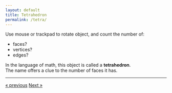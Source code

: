 ```yaml
---
layout: default
title: Tetrahedron
permalink: /tetra/
---
```


<div id="sketch-holder"></div>

Use mouse or trackpad to rotate object, and count the number of:   

- faces? 
- vertices?  
- edges?  

In the language of math, this object is called a __tetrahedron__.  
The name offers a clue to the number of faces it has.

---

<script src="https://cdnjs.cloudflare.com/ajax/libs/p5.js/0.8.0/p5.min.js"></script>
<script>

function setup() {
	createCanvas(648, 400, WEBGL);  
}

let s = 64;
let r = s/2;

function draw() {
	background(250);
	angleMode(DEGREES);

	//drag to move the world.
	orbitControl(6,6);

	normalMaterial();
	rotateX(-60);
	rotateY(72);

    stroke('#222222');
	strokeWeight(2);

	//(s,s,s) (s,-s,-s) (-s,-s,s) (-s,s,-s)

	push();

	beginShape();
	vertex(s,s,s);
	vertex(s,-s,-s);
	vertex(-s,-s,s);
	endShape(CLOSE);

	beginShape();
	vertex(s,s,s);
	vertex(s,-s,-s);
	vertex(-s,s,-s);
	endShape(CLOSE);

	beginShape();
	vertex(s,s,s);
	vertex(-s,-s,s);
	vertex(-s,s,-s);
	endShape(CLOSE);

	beginShape();
	vertex(s,-s,-s);
	vertex(-s,-s,s);
	vertex(-s,s,-s);
	endShape(CLOSE);

	pop();

	// line(s,s,s,s,-s,-s);
	// line(s,s,s,-s,-s,s);
	// line(s,s,s,-s,s,-s);

	// line(s,-s,-s,-s,-s,s);
	// line(s,-s,-s,-s,s,-s);
	// line(-s,-s,s,-s,s,-s);
}

</script>

<div>
	<a href="/cube/" class="previous">&laquo; previous</a>
	<a href="/octa/" class="next">Next &raquo;</a>
</div>

